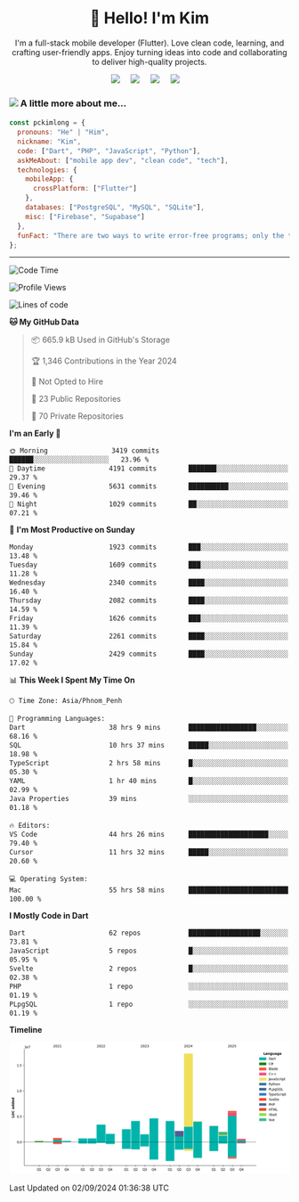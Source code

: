 <h1 align="center">👋 Hello! I'm Kim</h1>

<p align="center">
   I'm a full-stack mobile developer (Flutter). Love clean code, learning, and crafting user-friendly apps. Enjoy turning ideas into code and collaborating to deliver high-quality projects.
</p>

<p align="center">
  <a href="mailto:pochkimlong88@gmail.com"><img src="https://img.shields.io/badge/gmail-%23D14836.svg?&style=for-the-badge&logo=gmail&logoColor=white" /></a>&nbsp;&nbsp;&nbsp;&nbsp;
  <a href="https://t.me/pochkimlong/"><img src="https://img.shields.io/badge/telegram-%230077B5.svg?&style=for-the-badge&logo=telegram&logoColor=white" /></a>&nbsp;&nbsp;&nbsp;&nbsp;
  <a href="https://www.youtube.com/@PochKimlong/"><img src="https://img.shields.io/badge/youtube-%23dc2743.svg?&style=for-the-badge&logo=youtube&logoColor=white" /></a>&nbsp;&nbsp;&nbsp;&nbsp;
  <a href="https://www.tiktok.com/@pckimlong/"><img src="https://img.shields.io/badge/tiktok-%23000000.svg?&style=for-the-badge&logo=tiktok&logoColor=white" /></a>&nbsp;&nbsp;&nbsp;&nbsp;
</p>

### <img src="https://media.giphy.com/media/VgCDAzcKvsR6OM0uWg/giphy.gif" width="50"> A little more about me...  

```javascript
const pckimlong = {
  pronouns: "He" | "Him",
  nickname: "Kim",
  code: ["Dart", "PHP", "JavaScript", "Python"],
  askMeAbout: ["mobile app dev", "clean code", "tech"],
  technologies: {
    mobileApp: {
      crossPlatform: ["Flutter"]
    },
    databases: ["PostgreSQL", "MySQL", "SQLite"],
    misc: ["Firebase", "Supabase"]
  },
  funFact: "There are two ways to write error-free programs; only the third one works."
};
```
---

<!--START_SECTION:waka-->
![Code Time](http://img.shields.io/badge/Code%20Time-451%20hrs%209%20mins-blue)

![Profile Views](http://img.shields.io/badge/Profile%20Views-2-blue)

![Lines of code](https://img.shields.io/badge/From%20Hello%20World%20I%27ve%20Written-26.4%20million%20lines%20of%20code-blue)

**🐱 My GitHub Data** 

> 📦 665.9 kB Used in GitHub's Storage 
 > 
> 🏆 1,346 Contributions in the Year 2024
 > 
> 🚫 Not Opted to Hire
 > 
> 📜 23 Public Repositories 
 > 
> 🔑 70 Private Repositories 
 > 
**I'm an Early 🐤** 

```text
🌞 Morning                3419 commits        ██████░░░░░░░░░░░░░░░░░░░   23.96 % 
🌆 Daytime                4191 commits        ███████░░░░░░░░░░░░░░░░░░   29.37 % 
🌃 Evening                5631 commits        ██████████░░░░░░░░░░░░░░░   39.46 % 
🌙 Night                  1029 commits        ██░░░░░░░░░░░░░░░░░░░░░░░   07.21 % 
```
📅 **I'm Most Productive on Sunday** 

```text
Monday                   1923 commits        ███░░░░░░░░░░░░░░░░░░░░░░   13.48 % 
Tuesday                  1609 commits        ███░░░░░░░░░░░░░░░░░░░░░░   11.28 % 
Wednesday                2340 commits        ████░░░░░░░░░░░░░░░░░░░░░   16.40 % 
Thursday                 2082 commits        ████░░░░░░░░░░░░░░░░░░░░░   14.59 % 
Friday                   1626 commits        ███░░░░░░░░░░░░░░░░░░░░░░   11.39 % 
Saturday                 2261 commits        ████░░░░░░░░░░░░░░░░░░░░░   15.84 % 
Sunday                   2429 commits        ████░░░░░░░░░░░░░░░░░░░░░   17.02 % 
```


📊 **This Week I Spent My Time On** 

```text
🕑︎ Time Zone: Asia/Phnom_Penh

💬 Programming Languages: 
Dart                     38 hrs 9 mins       █████████████████░░░░░░░░   68.16 % 
SQL                      10 hrs 37 mins      █████░░░░░░░░░░░░░░░░░░░░   18.98 % 
TypeScript               2 hrs 58 mins       █░░░░░░░░░░░░░░░░░░░░░░░░   05.30 % 
YAML                     1 hr 40 mins        █░░░░░░░░░░░░░░░░░░░░░░░░   02.99 % 
Java Properties          39 mins             ░░░░░░░░░░░░░░░░░░░░░░░░░   01.18 % 

🔥 Editors: 
VS Code                  44 hrs 26 mins      ████████████████████░░░░░   79.40 % 
Cursor                   11 hrs 32 mins      █████░░░░░░░░░░░░░░░░░░░░   20.60 % 

💻 Operating System: 
Mac                      55 hrs 58 mins      █████████████████████████   100.00 % 
```

**I Mostly Code in Dart** 

```text
Dart                     62 repos            ██████████████████░░░░░░░   73.81 % 
JavaScript               5 repos             █░░░░░░░░░░░░░░░░░░░░░░░░   05.95 % 
Svelte                   2 repos             █░░░░░░░░░░░░░░░░░░░░░░░░   02.38 % 
PHP                      1 repo              ░░░░░░░░░░░░░░░░░░░░░░░░░   01.19 % 
PLpgSQL                  1 repo              ░░░░░░░░░░░░░░░░░░░░░░░░░   01.19 % 
```



**Timeline**

![Lines of Code chart](https://raw.githubusercontent.com/pckimlong/pckimlong/main/assets/bar_graph.png)


 Last Updated on 02/09/2024 01:36:38 UTC
<!--END_SECTION:waka-->

<!---
PochKimlong/PochKimlong is a ✨ special ✨ repository because its `README.md` (this file) appears on your GitHub profile.
You can click the Preview link to take a look at your changes.
--->
